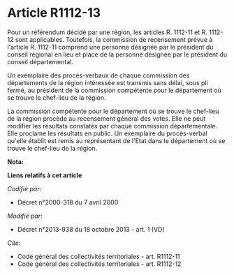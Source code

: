 # Article R1112-13

Pour un référendum décidé par une région, les articles R. 1112-11 et R. 1112-12 sont applicables. Toutefois, la commission de
recensement prévue à l'article R. 1112-11 comprend une personne désignée par le président du conseil régional en lieu et
place de la personne désignée par le président du conseil départemental. 

Un exemplaire des procès-verbaux de chaque commission des départements de la région intéressée est transmis sans délai, sous
pli fermé, au président de la commission compétente pour le département où se trouve le chef-lieu de la région. 

La commission compétente pour le département où se trouve le chef-lieu de la région procède au recensement général des votes.
Elle ne peut modifier les résultats constatés par chaque commission départementale. Elle proclame les résultats en public. Un
exemplaire du procès-verbal qu'elle établit est remis au représentant de l'Etat dans le département où se trouve le chef-lieu
de la région.

**Nota:**



**Liens relatifs à cet article**

_Codifié par_:

  - Décret n°2000-318 du 7 avril 2000

_Modifié par_:

  - Décret n°2013-938 du 18 octobre 2013 - art. 1 (VD)

_Cite_:

  - Code général des collectivités territoriales - art. R1112-11
  - Code général des collectivités territoriales - art. R1112-12
